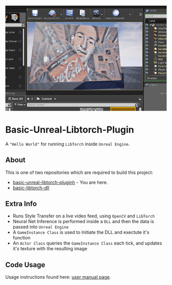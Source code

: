 ![](https://github.com/NeuralVFX/basic-libtorch-dll/blob/master/coke.png)
# Basic-Unreal-Libtorch-Plugin

A `"Hello World"` for running `LibTorch` inside `Unreal Engine`.

## About
This is one of two repositories which are required to build this project:
- [basic-unreal-libtorch-pluginh](https://github.com/NeuralVFX/basic-unreal-libtorch-plugin) - You are here.
- [basic-libtorch-dll](https://github.com/NeuralVFX/basic-libtorch-dll)


## Extra Info
- Runs Style Transfer on a live video feed, using `OpenCV` and `LibTorch`
- Neural Net Inference is performed inside a `DLL` and then the data is passed into `Unreal Engine`
- A `GameInstance Class` is used to Initiate the DLL and exectute it's function
- An `Actor Class` queries the `GameInstance Class` each tick, and updates it's texture with the resulting image


## Code Usage
Usage instructions found here: [user manual page](USAGE.md).



